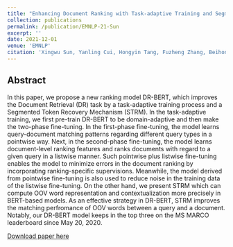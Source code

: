 ```yaml
---
title: "Enhancing Document Ranking with Task-adaptive Training and Segmented Token Recovery Mechanism"
collection: publications
permalink: /publication/EMNLP-21-Sun
excerpt: ''
date: 2021-12-01
venue: 'EMNLP'
citation: 'Xingwu Sun, Yanling Cui, Hongyin Tang, Fuzheng Zhang, Beihong Jin, Shi Wang: Enhancing Document Ranking with Task-adaptive Training and Segmented Token Recovery Mechanism. EMNLP (1) 2021: 3570-3579'
---
```

Abstract
--
In this paper, we propose a new ranking model DR-BERT, which improves the Document Retrieval (DR) task by a task-adaptive training process and a Segmented Token Recovery Mechanism (STRM). In the task-adaptive training, we first pre-train DR-BERT to be domain-adaptive and then make the two-phase fine-tuning. In the first-phase fine-tuning, the model learns query-document matching patterns regarding different query types in a pointwise way. Next, in the second-phase fine-tuning, the model learns document-level ranking features and ranks documents with regard to a given query in a listwise manner. Such pointwise plus listwise fine-tuning enables the model to minimize errors in the document ranking by incorporating ranking-specific supervisions. Meanwhile, the model derived from pointwise fine-tuning is also used to reduce noise in the training data of the listwise fine-tuning. On the other hand, we present STRM which can compute OOV word representation and contextualization more precisely in BERT-based models. As an effective strategy in DR-BERT, STRM improves the matching perfromance of OOV words between a query and a document. Notably, our DR-BERT model keeps in the top three on the MS MARCO leaderboard since May 20, 2020.

[Download paper here](https://aclanthology.org/2021.emnlp-main.289/)

